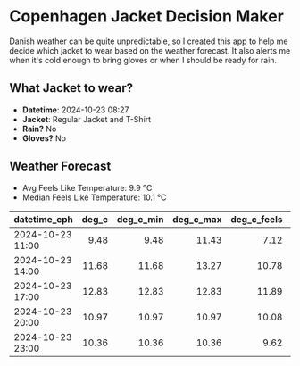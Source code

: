 
# Copenhagen Jacket Decision Maker

Danish weather can be quite unpredictable, so I created this app to help me decide which jacket to wear based on the weather forecast. 
It also alerts me when it's cold enough to bring gloves or when I should be ready for rain.

## What Jacket to wear?

- **Datetime**: 2024-10-23 08:27
- **Jacket**: Regular Jacket and T-Shirt
- **Rain?** No
- **Gloves?** No

## Weather Forecast
- Avg Feels Like Temperature: 9.9 °C
- Median Feels Like Temperature: 10.1 °C

| datetime_cph     |   deg_c |   deg_c_min |   deg_c_max |   deg_c_feels | weather   | wind   | rain   |
|:-----------------|--------:|------------:|------------:|--------------:|:----------|:-------|:-------|
| 2024-10-23 11:00 |    9.48 |        9.48 |       11.43 |          7.12 | Clouds    | Low    | None   |
| 2024-10-23 14:00 |   11.68 |       11.68 |       13.27 |         10.78 | Clouds    | Low    | None   |
| 2024-10-23 17:00 |   12.83 |       12.83 |       12.83 |         11.89 | Clear     | Low    | None   |
| 2024-10-23 20:00 |   10.97 |       10.97 |       10.97 |         10.08 | Clear     | Low    | None   |
| 2024-10-23 23:00 |   10.36 |       10.36 |       10.36 |          9.62 | Clouds    | Low    | None   |
        